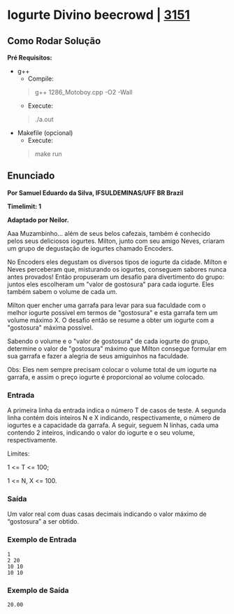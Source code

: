 # Iogurte Divino beecrowd | [3151](https://www.beecrowd.com.br/judge/pt/problems/view/3151)
## Como Rodar Solução

**Pré Requisitos:**

- g++
  - Compile:
  > g++ 1286_Motoboy.cpp -O2 -Wall
  - Execute:
  > ./a.out
- Makefile (opcional)
  - Execute:
  > make run


## Enunciado

**Por Samuel Eduardo da Silva, IFSULDEMINAS/UFF BR Brazil**

**Timelimit: 1**

**Adaptado por Neilor.**

Aaa Muzambinho... além de seus belos cafezais, também é conhecido pelos seus deliciosos iogurtes. Milton, junto com seu amigo Neves, criaram um grupo de degustação de iogurtes chamado Encoders.

No Encoders eles degustam os diversos tipos de iogurte da cidade. Milton e Neves perceberam que, misturando os iogurtes, conseguem sabores nunca antes provados! Então propuseram um desafio para divertimento do grupo: juntos eles escolheram um "valor de gostosura" para cada iogurte. Eles também sabem o volume de cada um.

Milton quer encher uma garrafa para levar para sua faculdade com o melhor iogurte possível em termos de "gostosura" e esta garrafa tem um volume máximo X. O desafio então se resume a obter um iogurte com a "gostosura" máxima possível.

Sabendo o volume e o "valor de gostosura" de cada iogurte do grupo, determine o valor de "gostosura" máximo que Milton consegue formular em sua garrafa e fazer a alegria de seus amiguinhos na faculdade.

Obs: Eles nem sempre precisam colocar o volume total de um iogurte na garrafa, e assim o preço iogurte é proporcional ao volume colocado.

### Entrada

A primeira linha da entrada indica o número T de casos de teste.
A segunda linha contém dois inteiros N e X indicando, respectivamente, o número de iogurtes e a capacidade da garrafa.
A seguir, seguem N linhas, cada uma contendo 2 inteiros, indicando o valor do iogurte e o seu volume, respectivamente.

Limites:

1 <= T <= 100;

1 <= N, X <= 100.

### Saída

Um valor real com duas casas decimais indicando o valor máximo de “gostosura” a ser obtido.

### Exemplo de Entrada

```
1
2 20
10 10
10 10
```

### Exemplo de Saída


```
20.00
```
